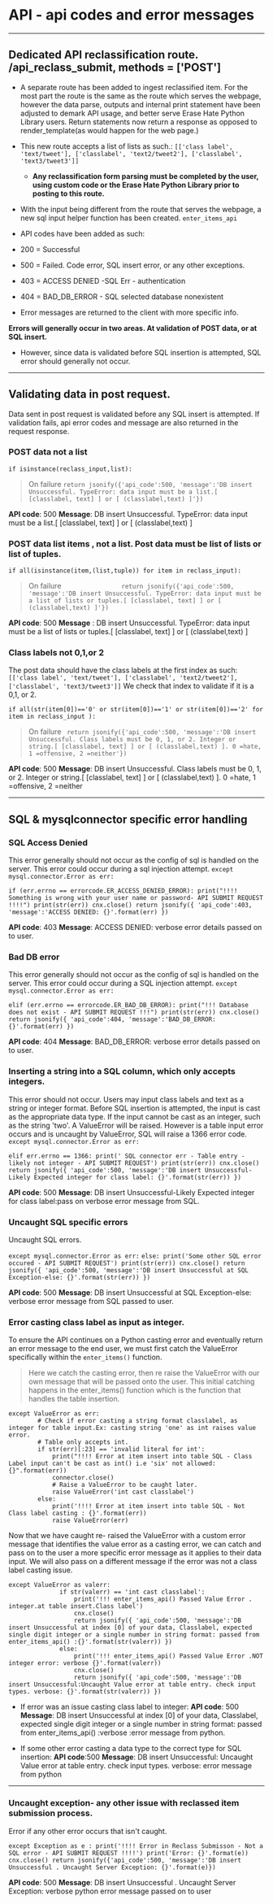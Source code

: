 # API - api codes and error messages
---

## Dedicated API reclassification route. /api_reclass_submit, methods = ['POST']

  * A separate route has been added to ingest reclassified item. For the most part the route is the same as the route which serves the webpage, however the data parse, outputs and internal print statement have been adjusted to demark API usage, and better serve Erase Hate Python Library users. Return statements now return a response as opposed to render_template(as would happen for the web page.)

  * This new route accepts a list of lists as such.:
  `[['class label', 'text/tweet'], ['classlabel', 'text2/tweet2'], ['classlabel', 'text3/tweet3']]`
      - **Any reclassification form parsing must be completed by the user, using custom code or the Erase Hate Python Library prior to posting to this route.**

   - With the input being different from the route that serves the webpage, a new sql input helper function has been created. `enter_items_api`

  * API codes have been added as such:
   - 200 = Successful
   - 500 = Failed. Code error, SQL insert error, or any other exceptions.
   - 403 = ACCESS DENIED -SQL Err - authentication
   - 404 = BAD_DB_ERROR - SQL selected database nonexistent

   - Error messages are returned to the client with more specific info.

 **Errors will generally occur in two areas. At validation of POST data, or at SQL insert.**
  - However, since data is validated before SQL insertion is attempted, SQL error should generally not occur.
---
##  Validating data in post request.
  Data sent in post request is validated before any SQL insert is attempted. If validation fails, api error codes and message are also returned in the request response.

### POST data not a list
`if isinstance(reclass_input,list):`
> On failure
  `return jsonify({'api_code':500, 'message':'DB insert Unsuccessful. TypeError: data input must be a list.[ [classlabel, text] ] or [ (classlabel,text) ]'})`

**API code**: 500
**Message**: DB insert Unsuccessful. TypeError: data input must be a list.[ [classlabel, text] ] or [ (classlabel,text) ]

### POST data list items , not a list. Post data must be list of lists or list of tuples.
`if all(isinstance(item,(list,tuple)) for item in reclass_input):`
> On failure
  `                return jsonify({'api_code':500, 'message':'DB insert Unsuccessful. TypeError: data input must be a list of lists or tuples.[ [classlabel, text] ] or [ (classlabel,text) ]'})`

**API code**: 500
**Message** : DB insert Unsuccessful. TypeError: data input must be a list of lists or tuples.[ [classlabel, text] ] or [ (classlabel,text) ]

### Class labels not 0,1,or 2
The post data should have the class labels at the first index as such:
`[['class label', 'text/tweet'], ['classlabel', 'text2/tweet2'], ['classlabel', 'text3/tweet3']]`
We check that index to validate if it is a 0,1, or 2.

`if all(str(item[0])=='0' or str(item[0])=='1' or str(item[0])=='2' for item in reclass_input ):`
> On failure
  ` return jsonify({'api_code':500, 'message':'DB insert Unsuccessful. Class labels must be 0, 1, or 2. Integer or string.[ [classlabel, text] ] or [ (classlabel,text) ]. 0 =hate, 1 =offensive, 2 =neither'})`

**API code**: 500
**Message**: DB insert Unsuccessful. Class labels must be 0, 1, or 2. Integer or string.[ [classlabel, text] ] or [ (classlabel,text) ]. 0 =hate, 1 =offensive, 2 =neither

---
## SQL & mysqlconnector specific error handling

### SQL Access Denied

This error generally should not occur as the config of sql is handled on the server. This error could occur during a sql injection attempt.
`except mysql.connector.Error as err:`

`if (err.errno == errorcode.ER_ACCESS_DENIED_ERROR):
                 print("!!!! Something is wrong with your user name or password- API SUBMIT REQUEST !!!!")
                 print(str(err))
                 cnx.close()
                 return jsonify({ 'api_code':403, 'message':'ACCESS DENIED: {}'.format(err) })`

**API code**: 403
**Message**: ACCESS DENIED: verbose error details passed  on to user.

### Bad DB error

This error generally should not occur as the config of sql is handled on the server. This error could occur during a SQL injection attempt.
`except mysql.connector.Error as err:`

`elif (err.errno == errorcode.ER_BAD_DB_ERROR):
                print("!!! Database does not exist - API SUBMIT REQUEST !!!")
                print(str(err))
                cnx.close()
                return jsonify({ 'api_code':404, 'message':'BAD_DB_ERROR: {}'.format(err) })`

**API code**: 404
**Message**: BAD_DB_ERROR: verbose error details passed on to user.

### Inserting a string into a SQL column, which only accepts integers.

This error should not occur. Users may input class labels and text as a string or integer format. Before SQL insertion is attempted, the input is cast as the appropriate data type. If the input cannot be cast as an integer, such as the string 'two'. A ValueError will be raised. However is a table input error occurs and is uncaught by ValueError, SQL will raise a 1366 error code.
`except mysql.connector.Error as err:`

`elif err.errno == 1366:
                print(' SQL connector err - Table entry - likely not integer - API SUBMIT REQUEST')
                print(str(err))
                cnx.close()
                return jsonify({ 'api_code':500, 'message':'DB insert Unsuccessful-Likely Expected integer for class label: {}'.format(str(err)) })`

**API code**: 500
**Message**: DB insert Unsuccessful-Likely Expected integer for class label:pass on verbose error message from SQL.

### Uncaught SQL specific errors

Uncaught SQL errors.

`except mysql.connector.Error as err:`
`else:
                print('Some other SQL error occured - API SUBMIT REQUEST')
                print(str(err))
                cnx.close()
                return jsonify({ 'api_code':500, 'message':'DB insert Unsuccessful at SQL Exception-else: {}'.format(str(err)) })`

**API code**: 500
**Message**: DB insert Unsuccessful at SQL Exception-else: verbose error message from SQL passed to user.

### Error casting class label as input as integer.

To ensure the API continues on a Python casting error and eventually return an error message to the end user, we must first catch the ValueError specifically within the `enter_items()` function.

> Here we catch the casting error, then re raise the ValueError with our own message that will be passed onto the user. This initial catching happens in the enter_items() function which is the function that handles the table insertion.

~~~~
except ValueError as err:
        # Check if error casting a string format classlabel, as integer for table input.Ex: casting string 'one' as int raises value error.
        # Table only accepts int.
        if str(err)[:23] == 'invalid literal for int':
            print("!!!! Error at item insert into table SQL - Class Label input can't be cast as int() i.e 'six' not allowed: {}".format(err))
            connector.close()
            # Raise a ValueError to be caught later.
            raise ValueError('int cast classlabel')
        else:
            print('!!!! Error at item insert into table SQL - Not Class label casting : {}'.format(err))
            raise ValueError(err)
~~~~~

Now that we have caught re- raised the ValueError with a custom error message that identifies the value error as a casting error, we can catch and pass on to the user a more specific error message as it applies to their data input. We will also pass on a different message if the error was not a class label casting issue.

~~~~~
except ValueError as valerr:
              if str(valerr) == 'int cast classlabel':
                  print('!!! enter_items_api() Passed Value Error . integer.at table insert.Class label')
                  cnx.close()
                  return jsonify({ 'api_code':500, 'message':'DB insert Unsuccessful at index [0] of your data, Classlabel, expected single digit integer or a single number in string format: passed from enter_items_api() :{}'.format(str(valerr)) })
              else:
                  print('!!! enter_items_api() Passed Value Error .NOT  integer error: verbose {}'.format(valerr))
                  cnx.close()
                  return jsonify({ 'api_code':500, 'message':'DB insert Unsuccessful:Uncaught Value error at table entry. check input types. verbose: {}'.format(str(valerr)) })
~~~~~

* If error was an issue casting class label to integer:
**API code**: 500
**Message**: DB insert Unsuccessful at index [0] of your data, Classlabel, expected single digit integer or a single number in string format: passed from enter_items_api() :verbose :error message from python.

* If some other error casting a data type to the correct type for SQL insertion:
**API code**:500
**Message**: DB insert Unsuccessful: Uncaught Value error at table entry. check input types. verbose: error message from python
---

### Uncaught exception- any other issue with reclassed item submission process.

Error if any other error occurs that isn't caught.

`except Exception as e :
              print('!!!! Error in Reclass Submisson - Not a SQL error - API SUBMIT REQUEST !!!!')
              print('Error: {}'.format(e))
              cnx.close()
              return jsonify({'api_code':500, 'message':'DB insert Unsuccessful . Uncaught Server Exception: {}'.format(e)})`

**API code**: 500
**Message**: DB insert Unsuccessful . Uncaught Server Exception: verbose python error message passed on to user
